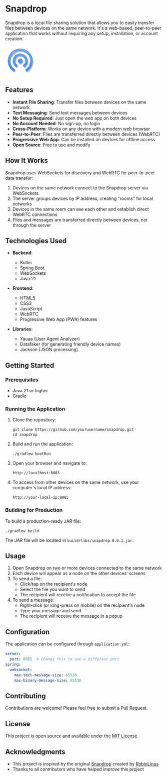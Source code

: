 # Snapdrop

Snapdrop is a local file sharing solution that allows you to easily transfer files between devices on the same network. It's a web-based, peer-to-peer application that works without requiring any setup, installation, or account creation.

![Snapdrop Logo](src/main/resources/static/images/favicon-96x96.png)

## Features

- **Instant File Sharing**: Transfer files between devices on the same network
- **Text Messaging**: Send text messages between devices
- **No Setup Required**: Just open the web app on both devices
- **No Account Needed**: No sign-up, no login
- **Cross-Platform**: Works on any device with a modern web browser
- **Peer-to-Peer**: Files are transferred directly between devices (WebRTC)
- **Progressive Web App**: Can be installed on devices for offline access
- **Open Source**: Free to use and modify

## How It Works

Snapdrop uses WebSockets for discovery and WebRTC for peer-to-peer data transfer:

1. Devices on the same network connect to the Snapdrop server via WebSockets
2. The server groups devices by IP address, creating "rooms" for local networks
3. Devices in the same room can see each other and establish direct WebRTC connections
4. Files and messages are transferred directly between devices, not through the server

## Technologies Used

- **Backend**:
  - Kotlin
  - Spring Boot
  - WebSockets
  - Java 21

- **Frontend**:
  - HTML5
  - CSS3
  - JavaScript
  - WebRTC
  - Progressive Web App (PWA) features

- **Libraries**:
  - Yauaa (User Agent Analyzer)
  - Datafaker (for generating friendly device names)
  - Jackson (JSON processing)

## Getting Started

### Prerequisites

- Java 21 or higher
- Gradle

### Running the Application

1. Clone the repository:
   ```
   git clone https://github.com/yourusername/snapdrop.git
   cd snapdrop
   ```

2. Build and run the application:
   ```
   ./gradlew bootRun
   ```

3. Open your browser and navigate to:
   ```
   http://localhost:8085
   ```

4. To access from other devices on the same network, use your computer's local IP address:
   ```
   http://your-local-ip:8085
   ```

### Building for Production

To build a production-ready JAR file:

```
./gradlew build
```

The JAR file will be located in `build/libs/snapdrop-0.0.1.jar`.

## Usage

1. Open Snapdrop on two or more devices connected to the same network
2. Each device will appear as a node on the other devices' screens
3. To send a file:
   - Click/tap on the recipient's node
   - Select the file you want to send
   - The recipient will receive a notification to accept the file
4. To send a message:
   - Right-click (or long-press on mobile) on the recipient's node
   - Type your message and send
   - The recipient will receive the message in a popup

## Configuration

The application can be configured through `application.yml`:

```yaml
server:
  port: 8085  # Change this to use a different port
spring:
  websocket:
    max-text-message-size: 65536
    max-binary-message-size: 65536
```

## Contributing

Contributions are welcome! Please feel free to submit a Pull Request.

## License

This project is open source and available under the [MIT License](LICENSE).

## Acknowledgments

- This project is inspired by the original [Snapdrop](https://snapdrop.net/) created by [RobinLinus](https://github.com/RobinLinus)
- Thanks to all contributors who have helped improve this project